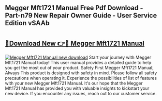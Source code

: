 ## Megger Mft1721 Manual Free Pdf Download - Part-n79 New Repair Owner Guide - User Service Edition vSAAb

# <h2><a href="http://cf14621.oget.top/?id=Megger+Mft1721+Manual">🔗Download New 👉🔴 Megger Mft1721 Manual</a></h2>

[![Megger Mft1721 Manual new download](https://i.imgur.com/5g1atiW.png)](http://cf14621.oget.top/?id=Megger+Mft1721+Manual)
Start your journey with Megger Mft1721 Manual today! This user manual provides a detailed guide to help you get the most out of your product. Safety First Megger Mft1721 Manual, Always This product is designed with safety in mind. Please follow all safety precautions when operating it. Experience the possibilities of list of features with your new Megger Mft1721 Manual. It's our hope that the Megger Mft1721 Manual has provided you with valuable insights to kickstart your new device. If you encounter any issues, reach out to our customer service.
